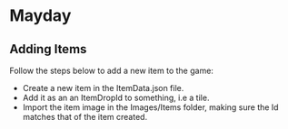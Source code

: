 # Mayday

## Adding Items

Follow the steps below to add a new item to the game:
* Create a new item in the ItemData.json file.
* Add it as an an ItemDropId to something, i.e a tile.
* Import the item image in the Images/Items folder, making sure the Id matches that of the item created.
